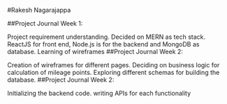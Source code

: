 #Rakesh Nagarajappa

##Project Journal Week 1:

Project requirement understanding.
Decided on MERN as tech stack. ReactJS for front end, Node.js is for the backend and MongoDB as database.
Learning of wireframes
##Project Journal Week 2:

Creation of wireframes for different pages.
Deciding on business logic for calculation of mileage points.
Exploring different schemas for building the database.
##Project Journal Week 2:

Initializing the backend code.
writing APIs for each functionality
